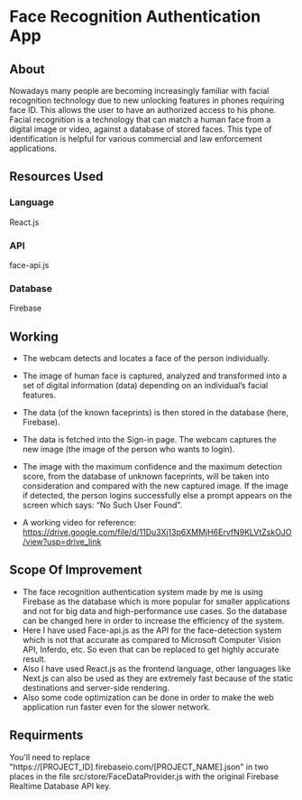 # Face Recognition Authentication App

## About
Nowadays many people are becoming increasingly familiar with facial recognition technology due to new unlocking features in phones requiring face ID. This allows the user to have an authorized access to his phone.
Facial recognition is a technology that can match a human face from a digital image or video, against a database of stored faces.
This type of identification is helpful for various commercial and law enforcement applications.


## Resources Used
### Language
React.js

### API
face-api.js

### Database
Firebase


## Working
* The webcam detects and locates a face of the person individually.
* The image of human face is captured, analyzed and transformed into a set of digital information (data) depending on an individual’s facial features.
* The data (of the known faceprints) is then stored in the database (here, Firebase).
* The data is fetched into the Sign-in page. The webcam captures the new image (the image of the person who wants to login).
* The image with the maximum confidence and the maximum detection score, from the database of unknown faceprints, will be taken into consideration and compared with the new captured image. If the image if detected, the person logins successfully else a prompt appears on the screen which says: “No Such User Found”.

* A working video for reference: https://drive.google.com/file/d/11Du3Xj13p6XMMjH6ErvfN9KLVtZskOJO/view?usp=drive_link


## Scope Of Improvement
* The face recognition authentication system made by me is using Firebase as the database which is more popular for smaller applications and not for big data and high-performance use cases. So the database can be changed here in order to increase the efficiency of the system.
* Here I have used Face-api.js as the API for the face-detection system which is not that accurate as compared to Microsoft Computer Vision API, Inferdo, etc. So even that can be replaced to get highly accurate result.
* Also I have used React.js as the frontend language, other languages like Next.js can also be used as they are extremely fast because of the static destinations and server-side rendering.
* Also some code optimization can be done in order to make the web application run faster even for the slower network.


## Requirments
You'll need to replace "https://[PROJECT_ID].firebaseio.com/[PROJECT_NAME].json" in two places in the file src/store/FaceDataProvider.js with the original Firebase Realtime Database API key.
